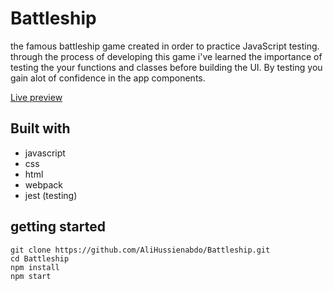 # Battleship

the famous battleship game created in order to practice JavaScript testing.
through the process of developing this game i've learned the importance of testing
the your functions and classes before building the UI.
By testing you gain alot of confidence in the app components. 

[Live preview](alyhusseinn.github.io/Battleship/)

## Built with
- javascript
- css
- html
- webpack
- jest (testing)

## getting started

```
git clone https://github.com/AliHussienabdo/Battleship.git
cd Battleship
npm install
npm start
```